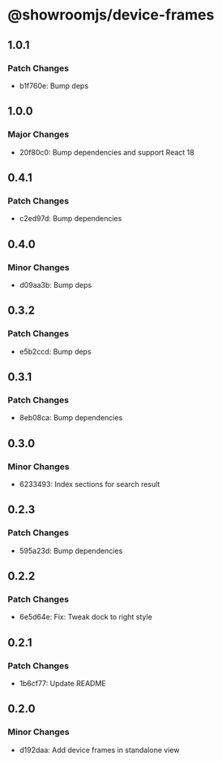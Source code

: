 # @showroomjs/device-frames

## 1.0.1

### Patch Changes

- b1f760e: Bump deps

## 1.0.0

### Major Changes

- 20f80c0: Bump dependencies and support React 18

## 0.4.1

### Patch Changes

- c2ed97d: Bump dependencies

## 0.4.0

### Minor Changes

- d09aa3b: Bump deps

## 0.3.2

### Patch Changes

- e5b2ccd: Bump deps

## 0.3.1

### Patch Changes

- 8eb08ca: Bump dependencies

## 0.3.0

### Minor Changes

- 6233493: Index sections for search result

## 0.2.3

### Patch Changes

- 595a23d: Bump dependencies

## 0.2.2

### Patch Changes

- 6e5d64e: Fix: Tweak dock to right style

## 0.2.1

### Patch Changes

- 1b6cf77: Update README

## 0.2.0

### Minor Changes

- d192daa: Add device frames in standalone view
